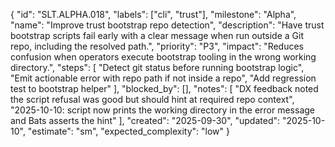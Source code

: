 {
  "id": "SLT.ALPHA.018",
  "labels": ["cli", "trust"],
  "milestone": "Alpha",
  "name": "Improve trust bootstrap repo detection",
  "description": "Have trust bootstrap scripts fail early with a clear message when run outside a Git repo, including the resolved path.",
  "priority": "P3",
  "impact": "Reduces confusion when operators execute bootstrap tooling in the wrong working directory.",
  "steps": [
    "Detect git status before running bootstrap logic",
    "Emit actionable error with repo path if not inside a repo",
    "Add regression test to bootstrap helper"
  ],
  "blocked_by": [],
  "notes": [
    "DX feedback noted the script refusal was good but should hint at required repo context",
    "2025-10-10: script now prints the working directory in the error message and Bats asserts the hint"
  ],
  "created": "2025-09-30",
  "updated": "2025-10-10",
  "estimate": "sm",
  "expected_complexity": "low"
}
